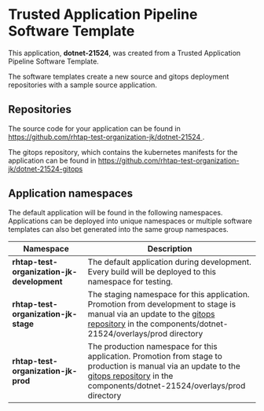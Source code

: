 # Trusted Application Pipeline Software Template

This application, **dotnet-21524**, was created from a Trusted Application Pipeline Software Template.

The software templates create a new source and gitops deployment repositories with a sample source application. 

## Repositories

The source code for your application can be found in [https://github.com/rhtap-test-organization-jk/dotnet-21524 ](https://github.com/rhtap-test-organization-jk/dotnet-21524 ).
 
The gitops repository, which contains the kubernetes manifests for the application can be found in 
[https://github.com/rhtap-test-organization-jk/dotnet-21524-gitops ](https://github.com/rhtap-test-organization-jk/dotnet-21524-gitops ) 

## Application namespaces 

The default application will be found in the following namespaces. Applications can be deployed into unique namespaces or multiple software templates can also bet generated into the same group namespaces.  

|  Namespace   |  Description   |  
| -------- | -------- |   
| **rhtap-test-organization-jk-development** | The default application during development. Every build will be deployed to this namespace for testing. | 
| **rhtap-test-organization-jk-stage** | The staging namespace for this application. Promotion from development to stage is manual via an update to the [gitops repository](https://github.com/rhtap-test-organization-jk/dotnet-21524-gitops ) in the components/dotnet-21524/overlays/prod directory |  
| **rhtap-test-organization-jk-prod** | The production namespace for this application. Promotion from stage to production is manual via an update to the [gitops repository](https://github.com/rhtap-test-organization-jk/dotnet-21524-gitops ) in the components/dotnet-21524/overlays/prod directory | 